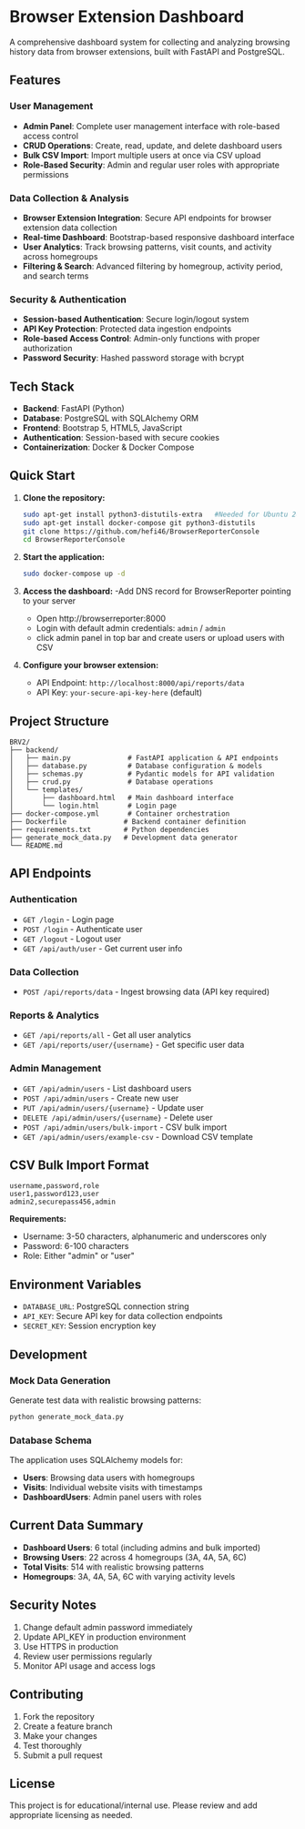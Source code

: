 # Browser Extension Dashboard

A comprehensive dashboard system for collecting and analyzing browsing history data from browser extensions, built with FastAPI and PostgreSQL.

## Features

### User Management
- **Admin Panel**: Complete user management interface with role-based access control
- **CRUD Operations**: Create, read, update, and delete dashboard users
- **Bulk CSV Import**: Import multiple users at once via CSV upload
- **Role-Based Security**: Admin and regular user roles with appropriate permissions

### Data Collection & Analysis
- **Browser Extension Integration**: Secure API endpoints for browser extension data collection
- **Real-time Dashboard**: Bootstrap-based responsive dashboard interface
- **User Analytics**: Track browsing patterns, visit counts, and activity across homegroups
- **Filtering & Search**: Advanced filtering by homegroup, activity period, and search terms

### Security & Authentication
- **Session-based Authentication**: Secure login/logout system
- **API Key Protection**: Protected data ingestion endpoints
- **Role-based Access Control**: Admin-only functions with proper authorization
- **Password Security**: Hashed password storage with bcrypt

## Tech Stack

- **Backend**: FastAPI (Python)
- **Database**: PostgreSQL with SQLAlchemy ORM
- **Frontend**: Bootstrap 5, HTML5, JavaScript
- **Authentication**: Session-based with secure cookies
- **Containerization**: Docker & Docker Compose

## Quick Start
   
1. **Clone the repository:**
   ```bash
   sudo apt-get install python3-distutils-extra   #Needed for Ubuntu 24.04
   sudo apt-get install docker-compose git python3-distutils
   git clone https://github.com/hefi46/BrowserReporterConsole
   cd BrowserReporterConsole
   ```

2. **Start the application:**
   ```bash
   sudo docker-compose up -d
   ```

3. **Access the dashboard:**
   -Add DNS record for BrowserReporter pointing to your server
   - Open http://browserreporter:8000  
   - Login with default admin credentials: `admin` / `admin`
   - click admin panel in top bar and create users or upload users with CSV

5. **Configure your browser extension:**
   - API Endpoint: `http://localhost:8000/api/reports/data`
   - API Key: `your-secure-api-key-here` (default)

## Project Structure

```
BRV2/
├── backend/
│   ├── main.py              # FastAPI application & API endpoints
│   ├── database.py          # Database configuration & models
│   ├── schemas.py           # Pydantic models for API validation
│   ├── crud.py              # Database operations
│   └── templates/
│       ├── dashboard.html   # Main dashboard interface
│       └── login.html       # Login page
├── docker-compose.yml       # Container orchestration
├── Dockerfile              # Backend container definition
├── requirements.txt        # Python dependencies
├── generate_mock_data.py   # Development data generator
└── README.md
```

## API Endpoints

### Authentication
- `GET /login` - Login page
- `POST /login` - Authenticate user
- `GET /logout` - Logout user
- `GET /api/auth/user` - Get current user info

### Data Collection
- `POST /api/reports/data` - Ingest browsing data (API key required)

### Reports & Analytics
- `GET /api/reports/all` - Get all user analytics
- `GET /api/reports/user/{username}` - Get specific user data

### Admin Management
- `GET /api/admin/users` - List dashboard users
- `POST /api/admin/users` - Create new user
- `PUT /api/admin/users/{username}` - Update user
- `DELETE /api/admin/users/{username}` - Delete user
- `POST /api/admin/users/bulk-import` - CSV bulk import
- `GET /api/admin/users/example-csv` - Download CSV template

## CSV Bulk Import Format

```csv
username,password,role
user1,password123,user
admin2,securepass456,admin
```

**Requirements:**
- Username: 3-50 characters, alphanumeric and underscores only
- Password: 6-100 characters
- Role: Either "admin" or "user"

## Environment Variables

- `DATABASE_URL`: PostgreSQL connection string
- `API_KEY`: Secure API key for data collection endpoints
- `SECRET_KEY`: Session encryption key

## Development

### Mock Data Generation
Generate test data with realistic browsing patterns:
```bash
python generate_mock_data.py
```

### Database Schema
The application uses SQLAlchemy models for:
- **Users**: Browsing data users with homegroups
- **Visits**: Individual website visits with timestamps
- **DashboardUsers**: Admin panel users with roles

## Current Data Summary
- **Dashboard Users**: 6 total (including admins and bulk imported)
- **Browsing Users**: 22 across 4 homegroups (3A, 4A, 5A, 6C)
- **Total Visits**: 514 with realistic browsing patterns
- **Homegroups**: 3A, 4A, 5A, 6C with varying activity levels

## Security Notes

1. Change default admin password immediately
2. Update API_KEY in production environment
3. Use HTTPS in production
4. Review user permissions regularly
5. Monitor API usage and access logs

## Contributing

1. Fork the repository
2. Create a feature branch
3. Make your changes
4. Test thoroughly
5. Submit a pull request

## License

This project is for educational/internal use. Please review and add appropriate licensing as needed.
